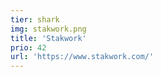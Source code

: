 ```yaml
---
tier: shark
img: stakwork.png
title: 'Stakwork'
prio: 42
url: 'https://www.stakwork.com/'
---
```






